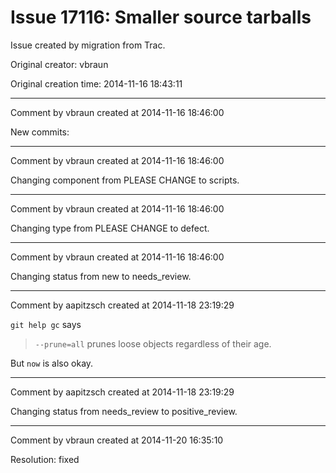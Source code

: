 # Issue 17116: Smaller source tarballs

Issue created by migration from Trac.

Original creator: vbraun

Original creation time: 2014-11-16 18:43:11




---

Comment by vbraun created at 2014-11-16 18:46:00

New commits:


---

Comment by vbraun created at 2014-11-16 18:46:00

Changing component from PLEASE CHANGE to scripts.


---

Comment by vbraun created at 2014-11-16 18:46:00

Changing type from PLEASE CHANGE to defect.


---

Comment by vbraun created at 2014-11-16 18:46:00

Changing status from new to needs_review.


---

Comment by aapitzsch created at 2014-11-18 23:19:29

`git help gc` says 

> `--prune=all` prunes loose objects regardless of their age.

But `now` is also okay.


---

Comment by aapitzsch created at 2014-11-18 23:19:29

Changing status from needs_review to positive_review.


---

Comment by vbraun created at 2014-11-20 16:35:10

Resolution: fixed
